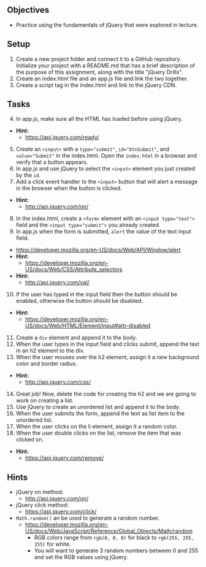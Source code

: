 ## Objectives

* Practice using the fundamentals of jQuery that were explored in lecture.

## Setup

01. Create a new project folder and connect it to a GitHub repository. Initialize your project with a README.md that has a brief description of the purpose of this assignment, along with the title "jQuery Drills".
02. Create an index.html file and an app.js file and link the two together.
03. Create a script tag in the index.html and link to the jQuery CDN.

## Tasks

04. In app.js, make sure all the HTML has loaded before using jQuery.
* __Hint:__ 
  * https://api.jquery.com/ready/
05. Create an `<input>` with a `type="submit"`, `id="btnSubmit"`, and `value="Submit"` in the index.html. Open the `index.html` in a browser and verify that a button appears.
06. In app.js and use jQuery to select the `<input>` element you just created by the `id`.
07. Add a click event handler to the `<input>` button that will alert a message in the browser when the button is clicked. 
* __Hint:__
  * http://api.jquery.com/on/
08. In the index.html, create a `<form>` element with an `<input type="text">` field and the `<input type="submit">` you already created.
09. In app.js when the form is submitted, `alert` the value of the text input field.
* https://developer.mozilla.org/en-US/docs/Web/API/Window/alert 
* __Hint:__
  * https://developer.mozilla.org/en-US/docs/Web/CSS/Attribute_selectors
* __Hint:__
  * http://api.jquery.com/val/
010. If the user has typed in the input field then the button should be enabled, otherwise the button should be disabled. 
* __Hint:__
  * https://developer.mozilla.org/en-US/docs/Web/HTML/Element/input#attr-disabled
011. Create a `div` element and append it to the body.
012. When the user types in the input field and clicks submit, append the text in an h2 element to the div.
013. When the user mouses over the h2 element, assign it a new background color and border radius. 
* __Hint:__
  * http://api.jquery.com/css/
014. Great job! Now, delete the code for creating the h2 and we are going to work on creating a list.
015. Use jQuery to create an unordered list and append it to the body.
016. When the user submits the form, append the text as list item to the unordered list.
017. When the user clicks on the li element, assign it a random color.
018. When the user double clicks on the list, remove the item that was clicked on. 
* __Hint:__
  * https://api.jquery.com/remove/

## Hints

* jQuery on method: 
  * http://api.jquery.com/on/
* jQuery click method: 
  * https://api.jquery.com/click/
* `Math.random()` an be used to generate a random number.
  * https://developer.mozilla.org/en-US/docs/Web/JavaScript/Reference/Global_Objects/Math/random
    * RGB colors range from `rgb(0, 0, 0)` for black to `rgb(255, 255, 255)` for white.
    * You will want to generate 3 random numbers between 0 and 255 and set the RGB values using jQuery.